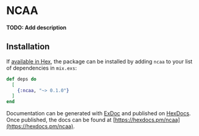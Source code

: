 # NCAA

**TODO: Add description**

## Installation

If [available in Hex](https://hex.pm/docs/publish), the package can be installed
by adding `ncaa` to your list of dependencies in `mix.exs`:

```elixir
def deps do
  [
    {:ncaa, "~> 0.1.0"}
  ]
end
```

Documentation can be generated with [ExDoc](https://github.com/elixir-lang/ex_doc)
and published on [HexDocs](https://hexdocs.pm). Once published, the docs can
be found at [https://hexdocs.pm/ncaa](https://hexdocs.pm/ncaa).
